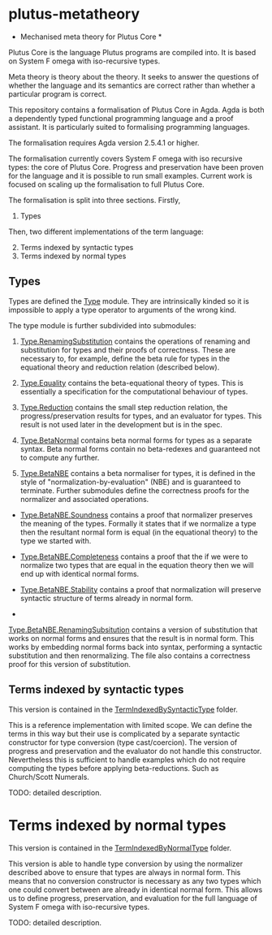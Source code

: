 # plutus-metatheory
* Mechanised meta theory for Plutus Core *

Plutus Core is the language Plutus programs are compiled into. It is
based on System F omega with iso-recursive types.

Meta theory is theory about the theory. It seeks to answer the
questions of whether the language and its semantics are correct rather
than whether a particular program is correct.

This repository contains a formalisation of Plutus Core in Agda. Agda
is both a dependently typed functional programming language and a
proof assistant. It is particularly suited to formalising programming
languages.

The formalisation requires Agda version 2.5.4.1 or higher.

The formalisation currently covers System F omega with iso recursive
types: the core of Plutus Core. Progress and preservation have been
proven for the language and it is possible to run small
examples. Current work is focused on scaling up the formalisation to
full Plutus Core.

The formalisation is split into three sections. Firstly,

1. Types

Then, two different implementations of the term language:

2. Terms indexed by syntactic types
3. Terms indexed by normal types

## Types

Types are defined the [Type](Type.lagda) module. They are
intrinsically kinded so it is impossible to apply a type operator to
arguments of the wrong kind.

The type module is further subdivided into submodules:

1. [Type.RenamingSubstitution](Type/RenamingSubstitution.lagda)
contains the operations of renaming and substitution for types and
their proofs of correctness. These are necessary to, for example,
define the beta rule for types in the equational theory and reduction
relation (described below).

2. [Type.Equality](Type/Equality.lagda) contains the beta-equational
theory of types. This is essentially a specification for the
computational behaviour of types.

3. [Type.Reduction](Type/Reduction.lagda) contains the small step
reduction relation, the progress/preservation results for types, and
an evaluator for types. This result is not used later in the
development but is in the spec.

4. [Type.BetaNormal](Type/BetaNormal.lagda) contains beta normal forms
for types as a separate syntax. Beta normal forms contain no
beta-redexes and guaranteed not to compute any further.

5. [Type.BetaNBE](Type/BetaNBE.lagda) contains a beta normaliser for
types, it is defined in the style of "normalization-by-evaluation"
(NBE) and is guaranteed to terminate. Further submodules define the
correctness proofs for the normalizer and associated operations.

  * [Type.BetaNBE.Soundness](Type/BetaNBE/Soundness.lagda) contains a
proof that normalizer preserves the meaning of the types. Formally it
states that if we normalize a type then the resultant normal form is
equal (in the equational theory) to the type we started with.

  * [Type.BetaNBE.Completeness](Type/BetaNBE/Completeness.lagda)
contains a proof that the if we were to normalize two types that are
equal in the equation theory then we will end up with identical normal
forms.

  * [Type.BetaNBE.Stability](Type/BetaNBE/Stability.lagda) contains a
proof that normalization will preserve syntactic structure of terms
already in normal form.

  *
[Type.BetaNBE.RenamingSubsitution](Type/BetaNBE/RenamingSubstitution.lagda)
contains a version of substitution that works on normal forms and
ensures that the result is in normal form. This works by embedding
normal forms back into syntax, performing a syntactic substitution and
then renormalizing. The file also contains a correctness proof for
this version of substitution.

## Terms indexed by syntactic types

This version is contained in the
[TermIndexedBySyntacticType](TermIndexedBySyntacticType/) folder.

This is a reference implementation with limited scope. We can define
the terms in this way but their use is complicated by a separate
syntactic constructor for type conversion (type cast/coercion). The
version of progress and preservation and the evaluator do not handle
this constructor. Nevertheless this is sufficient to handle examples
which do not require computing the types before applying
beta-reductions. Such as Church/Scott Numerals.

TODO: detailed description.

# Terms indexed by normal types

This version is contained in the
[TermIndexedByNormalType](TermIndexedByNormalType) folder.

This version is able to handle type conversion by using the normalizer
described above to ensure that types are always in normal form. This
means that no conversion constructor is necessary as any two types
which one could convert between are already in identical normal
form. This allows us to define progress, preservation, and
evaluation for the full language of System F omega with iso-recursive
types.

TODO: detailed description.


